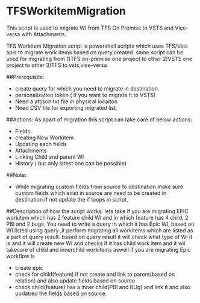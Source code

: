 # TFSWorkitemMigration
This script is used to migrate WI from TFS On Premise to VSTS and Vice-versa with Attachments.

TFS Workitem Migration script is powershell scripts which uses TFS/Vsts apis to migrate work items based on query created.
same script can be used for migrating from
1)TFS on-premise one project to other 
2)VSTS one project to other
3)TFS to vsts,vise-versa

##Prerequisite:
- create query for which you need to migrate in destination.
- personalization token ( if you want to migrate it to VSTS)
- Need a attjson.txt file in physical locaiton 
- Need CSV file for exporting migrated list.

##Actions:
As apart of migration this script can take care of below actions:
- Fields
- creating New Workitem
- Updating each fields
- Attachments
- Linking Child and parent WI 
- History ( but only latest one can be possible)

##Note:
- While migrating custom fields from source to destination make sure custom fields which exist in source are need to be created in destination.If not update the if loops in script.

##Description of how the script works:
lets take if you are migrating EPIC workitem which has 2 feature child WI and in which feature has 4 child, 2 PBI and 2 bugs. You need to write a query in which it has Epic WI, based on WI listed using query ,it perform migrating all workitems which are listed as a part of query result. based on query result it will check what type of WI it is and it will create new WI and checks if it has child work item and it wil takecare of child and innerchild workitems aswell
if you are migrating Epic workflow is
- create epic
- check for child(feature) if not create and link to parent(based on relation) and also update fields based on source
- check child(feature) has a inner child(PBI and BUg) and link it and also updatred the fields based on source.

